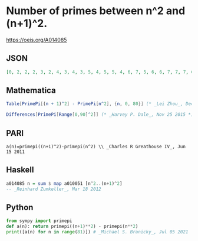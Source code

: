 # Number of primes between n^2 and \(n\+1\)^2\.
https://oeis.org/A014085
## JSON
```JSON
[0, 2, 2, 2, 3, 2, 4, 3, 4, 3, 5, 4, 5, 5, 4, 6, 7, 5, 6, 6, 7, 7, 7, 6, 9, 8, 7, 8, 9, 8, 8, 10, 9, 10, 9, 10, 9, 9, 12, 11, 12, 11, 9, 12, 11, 13, 10, 13, 15, 10, 11, 15, 16, 12, 13, 11, 12, 17, 13, 16, 16, 13, 17, 15, 14, 16, 15, 15, 17, 13, 21, 15, 15, 17, 17, 18, 22, 14, 18, 23, 13]
```
## Mathematica
```Mathematica
Table[PrimePi[(n + 1)^2] - PrimePi[n^2], {n, 0, 80}] (* _Lei Zhou_, Dec 01 2005 *)
```
```Mathematica
Differences[PrimePi[Range[0,90]^2]] (* _Harvey P. Dale_, Nov 25 2015 *)
```
## PARI
```PARI
a(n)=primepi((n+1)^2)-primepi(n^2) \\ _Charles R Greathouse IV_, Jun 15 2011
```
## Haskell
```Haskell
a014085 n = sum $ map a010051 [n^2..(n+1)^2]
-- _Reinhard Zumkeller_, Mar 18 2012
```
## Python
```Python
from sympy import primepi
def a(n): return primepi((n+1)**2) - primepi(n**2)
print([a(n) for n in range(81)]) # _Michael S. Branicky_, Jul 05 2021
```
